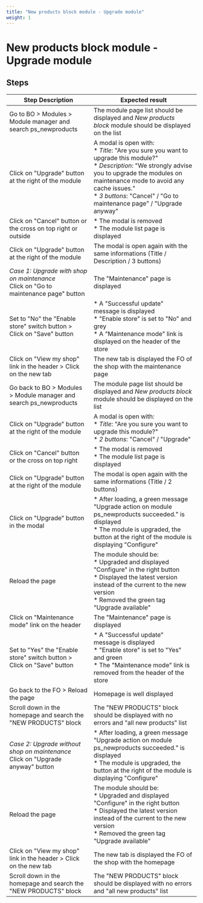 ```yaml
---
title: "New products block module - Upgrade module"
weight: 1
---
```


# New products block module - Upgrade module
## Steps
| Step Description | Expected result |
| ----- | ----- |
| Go to BO > Modules > Module manager and search ps_newproducts | The module page list should be displayed and *New products block* module should be displayed on the list |
| Click on "Upgrade" button at the right of the module | A modal is open with:<br> * *Title*: "Are you sure you want to upgrade this module?"<br> * *Description*: "We strongly advise you to upgrade the modules on maintenance mode to avoid any cache issues."<br> * *3 buttons*: "Cancel" / "Go to maintenance page" / "Upgrade anyway" |
| Click on "Cancel" button or the cross on top right or outside | * The modal is removed<br> * The module list page is displayed |
| Click on "Upgrade" button at the right of the module | The modal is open again with the same informations (Title / Description / 3 buttons) |
| *Case 1: Upgrade with shop on maintenance*<br>Click on "Go to maintenance page" button | The "Maintenance" page is displayed |
| Set to "No" the "Enable store" switch button > Click on "Save" button | * A "Successful update" message is displayed<br> * "Enable store" is set to "No" and grey<br> * A "Maintenance mode" link is displayed on the header of the store |
| Click on "View my shop" link in the header > Click on the new tab | The new tab is displayed the FO of the shop with the maintenance page |
| Go back to BO > Modules > Module manager and search ps_newproducts | The module page list should be displayed and *New products block* module should be displayed on the list |
| Click on "Upgrade" button at the right of the module | A modal is open with:<br> * *Title*: "Are you sure you want to upgrade this module?"<br> * *2 buttons*: "Cancel" / "Upgrade" |
| Click on "Cancel" button  or the cross on top right | * The modal is removed<br> * The module list page is displayed |
| Click on "Upgrade" button at the right of the module | The modal is open again with the same informations (Title / 2 buttons) |
| Click on "Upgrade" button in the modal | * After loading, a green message "Upgrade action on module ps_newproducts succeeded." is displayed<br> * The module is upgraded, the button at the right of the module is displaying "Configure" |
| Reload the page | The module should be:<br> * Upgraded and displayed "Configure" in the right button<br> * Displayed the latest version instead of the current to the new version<br> * Removed the green tag "Upgrade available" |
| Click on "Maintenance mode" link on the header | The "Maintenance" page is displayed |
| Set to "Yes" the "Enable store" switch button > Click on "Save" button | * A "Successful update" message is displayed<br> * "Enable store" is set to "Yes" and green<br> * The "Maintenance mode" link is removed from the header of the store |
| Go back to the FO > Reload the page | Homepage is well displayed |
| Scroll down in the homepage and search the "NEW PRODUCTS" block | The "NEW PRODUCTS" block should be displayed with no errors and "all new products" list |
| *Case 2: Upgrade without shop on maintenance*<br>Click on "Upgrade anyway" button | * After loading, a green message "Upgrade action on module ps_newproducts succeeded." is displayed<br> * The module is upgraded, the button at the right of the module is displaying "Configure" |
| Reload the page | The module should be:<br> * Upgraded and displayed "Configure" in the right button<br> * Displayed the latest version instead of the current to the new version<br> * Removed the green tag "Upgrade available" |
| Click on "View my shop" link in the header > Click on the new tab | The new tab is displayed the FO of the shop with the homepage |
| Scroll down in the homepage and search the "NEW PRODUCTS" block | The "NEW PRODUCTS" block should be displayed with no errors and "all new products" list |
